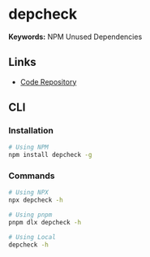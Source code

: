 # depcheck

**Keywords:** NPM Unused Dependencies

## Links

- [Code Repository](https://github.com/depcheck/depcheck)

## CLI

### Installation

```sh
# Using NPM
npm install depcheck -g
```

### Commands

```sh
# Using NPX
npx depcheck -h

# Using pnpm
pnpm dlx depcheck -h

# Using Local
depcheck -h
```
